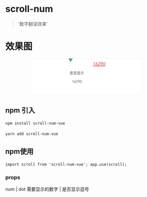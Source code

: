 <!--
 * @Author: your name
 * @Date: 2021-07-16 16:28:14
 * @LastEditTime: 2021-07-19 14:34:50
 * @LastEditors: Please set LastEditors
 * @Description: In User Settings Edit
 * @FilePath: /scroll-num-vue/README.md
-->
# scroll-num

> '数字翻滚效果'

# 效果图

<p align='center'>
<img src='/src/img/link.gif' title='images' style='max-width:600px'></img>
</p>


## npm 引入

``` bash
npm install scroll-num-vue

yarn add scroll-num-vue
```

## npm使用
`
import scroll from 'scroll-num-vue';
app.use(scroll);
`

### props

num  |  dot
需要显示的数字  |  是否显示逗号

